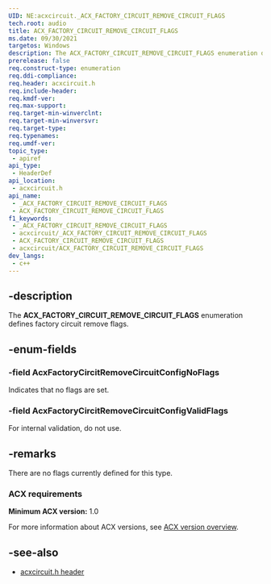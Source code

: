 ```yaml
---
UID: NE:acxcircuit._ACX_FACTORY_CIRCUIT_REMOVE_CIRCUIT_FLAGS
tech.root: audio
title: ACX_FACTORY_CIRCUIT_REMOVE_CIRCUIT_FLAGS
ms.date: 09/30/2021
targetos: Windows
description: The ACX_FACTORY_CIRCUIT_REMOVE_CIRCUIT_FLAGS enumeration defines factory circuit remove flags.
prerelease: false
req.construct-type: enumeration
req.ddi-compliance: 
req.header: acxcircuit.h
req.include-header: 
req.kmdf-ver: 
req.max-support: 
req.target-min-winverclnt: 
req.target-min-winversvr: 
req.target-type: 
req.typenames: 
req.umdf-ver: 
topic_type:
 - apiref
api_type:
 - HeaderDef
api_location:
 - acxcircuit.h
api_name:
 - _ACX_FACTORY_CIRCUIT_REMOVE_CIRCUIT_FLAGS
 - ACX_FACTORY_CIRCUIT_REMOVE_CIRCUIT_FLAGS
f1_keywords:
 - _ACX_FACTORY_CIRCUIT_REMOVE_CIRCUIT_FLAGS
 - acxcircuit/_ACX_FACTORY_CIRCUIT_REMOVE_CIRCUIT_FLAGS
 - ACX_FACTORY_CIRCUIT_REMOVE_CIRCUIT_FLAGS
 - acxcircuit/ACX_FACTORY_CIRCUIT_REMOVE_CIRCUIT_FLAGS
dev_langs:
 - c++
---
```


## -description

The **ACX_FACTORY_CIRCUIT_REMOVE_CIRCUIT_FLAGS** enumeration defines factory circuit remove flags.

## -enum-fields

### -field AcxFactoryCircitRemoveCircuitConfigNoFlags

Indicates that no flags are set.

### -field AcxFactoryCircitRemoveCircuitConfigValidFlags

For internal validation, do not use.

## -remarks

There are no flags currently defined for this type.

### ACX requirements

**Minimum ACX version:** 1.0

For more information about ACX versions, see [ACX version overview](/windows-hardware/drivers/audio/acx-version-overview).

## -see-also

- [acxcircuit.h header](index.md)
